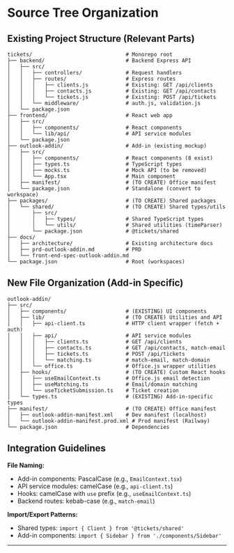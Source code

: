 # Source Tree Organization

## Existing Project Structure (Relevant Parts)

```
tickets/                              # Monorepo root
├── backend/                          # Backend Express API
│   ├── src/
│   │   ├── controllers/              # Request handlers
│   │   ├── routes/                   # Express routes
│   │   │   ├── clients.js            # Existing: GET /api/clients
│   │   │   ├── contacts.js           # Existing: GET /api/contacts
│   │   │   └── tickets.js            # Existing: POST /api/tickets
│   │   └── middleware/               # auth.js, validation.js
│   └── package.json
├── frontend/                         # React web app
│   ├── src/
│   │   ├── components/               # React components
│   │   └── lib/api/                  # API service modules
│   └── package.json
├── outlook-addin/                    # Add-in (existing mockup)
│   ├── src/
│   │   ├── components/               # React components (8 exist)
│   │   ├── types.ts                  # TypeScript types
│   │   ├── mocks.ts                  # Mock API (to be removed)
│   │   └── App.tsx                   # Main component
│   ├── manifest/                     # (TO CREATE) Office manifest
│   └── package.json                  # Standalone (convert to workspace)
├── packages/                         # (TO CREATE) Shared packages
│   └── shared/                       # (TO CREATE) Shared types/utils
│       ├── src/
│       │   ├── types/                # Shared TypeScript types
│       │   └── utils/                # Shared utilities (timeParser)
│       └── package.json              # @tickets/shared
├── docs/
│   ├── architecture/                 # Existing architecture docs
│   ├── prd-outlook-addin.md          # PRD
│   └── front-end-spec-outlook-addin.md
└── package.json                      # Root (workspaces)
```

## New File Organization (Add-in Specific)

```
outlook-addin/
├── src/
│   ├── components/                   # (EXISTING) UI components
│   ├── lib/                          # (TO CREATE) Utilities and API
│   │   ├── api-client.ts             # HTTP client wrapper (fetch + auth)
│   │   ├── api/                      # API service modules
│   │   │   ├── clients.ts            # GET /api/clients
│   │   │   ├── contacts.ts           # GET /api/contacts, match-email
│   │   │   ├── tickets.ts            # POST /api/tickets
│   │   │   └── matching.ts           # match-email, match-domain
│   │   └── office.ts                 # Office.js wrapper utilities
│   ├── hooks/                        # (TO CREATE) Custom React hooks
│   │   ├── useEmailContext.ts        # Office.js email detection
│   │   ├── useMatching.ts            # Email/domain matching
│   │   └── useTicketSubmission.ts    # Ticket creation
│   └── types.ts                      # (EXISTING) Add-in-specific types
├── manifest/                         # (TO CREATE) Office manifest
│   ├── outlook-addin-manifest.xml    # Dev manifest (localhost)
│   └── outlook-addin-manifest.prod.xml # Prod manifest (Railway)
└── package.json                      # Dependencies
```

## Integration Guidelines

**File Naming:**
- Add-in components: PascalCase (e.g., `EmailContext.tsx`)
- API service modules: camelCase (e.g., `api-client.ts`)
- Hooks: camelCase with `use` prefix (e.g., `useEmailContext.ts`)
- Backend routes: kebab-case (e.g., `match-email`)

**Import/Export Patterns:**
- Shared types: `import { Client } from '@tickets/shared'`
- Add-in components: `import { Sidebar } from './components/Sidebar'`

---
